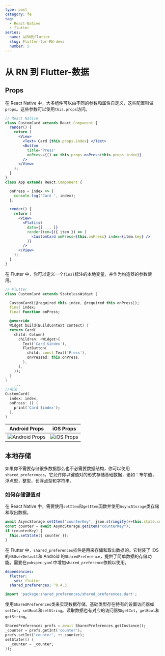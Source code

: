 ```yaml
---
type: post
category: fe
tag:
  - React-Native
  - flutter
series:
  name: 从RN到Flutter
  slug: Flutter-for-RN-devs
  number: 5
---
```


# 从 RN 到 Flutter-数据

## Props

在 React Native 中，大多组件可以由不同的参数和属性自定义，这些配置叫做`props`。这些参数可以使用`this.props`访问。

```jsx
// React Native
class CustomCard extends React.Component {
  render() {
    return (
      <View>
        <Text> Card {this.props.index} </Text>
        <Button
          title='Press'
          onPress={() => this.props.onPress(this.props.index)}
        />
      </View>
    );
  }
}
class App extends React.Component {

  onPress = index => {
    console.log('Card ', index);
  };

  render() {
    return (
      <View>
        <FlatList
          data={[ ... ]}
          renderItem={({ item }) => (
            <CustomCard onPress={this.onPress} index={item.key} />
          )}
        />
      </View>
    );
  }
}
```

在 Flutter 中，你可以定义一个`final`标注的本地变量，并作为构造器的参数使用。

```dart
// Flutter
class CustomCard extends StatelessWidget {

  CustomCard({@required this.index, @required this.onPress});
  final index;
  final Function onPress;

  @override
  Widget build(BuildContext context) {
  return Card(
    child: Column(
      children: <Widget>[
        Text('Card $index'),
        FlatButton(
          child: const Text('Press'),
          onPressed: this.onPress,
        ),
      ],
    ));
  }
}
    ...
//用法
CustomCard(
  index: index,
  onPress: () {
    print('Card $index');
  },
)
```

| Android Props                                                                                                                                              | iOS Props                                                                                                                                          |
| ---------------------------------------------------------------------------------------------------------------------------------------------------------- | -------------------------------------------------------------------------------------------------------------------------------------------------- |
| ![Android Props](https://flutter.dev/assets/get-started/android/react-native/modular-6bdba4664044a9e5328c0304a51c45fc2812bb37b3d0d57b0c93b98d5bab1f42.png) | ![iOS Props](https://flutter.dev/assets/get-started/ios/react-native/modular-47e3e1e3e73a0ce419eacbee11dc2f15b9acac9b5877c43cd1a783a792b519dc.png) |

## 本地存储

如果你不需要存储很多数据那么也不必需要数据结构，你可以使用`shared_preferences`，它允许你以键值对的形式存储基础数据，诸如：布尔值，浮点型，整型，长浮点型和字符串。

### 如何存储键值对

在 React Native 中，需要使用`setItem`和`getItem`函数并使用`AsyncStorage`类存储和取出数据。

```jsx
await AsyncStorage.setItem("counterKey", json.stringify(++this.state.counter));
const counter = await AsyncStorage.getItem("counterKey");
if (counterKey) {
  this.setState({ counter });
}
```

在 Flutter 中，`shared_preferences`插件是用来存储和取出数据的。它封装了 iOS 的`NSUserDefault`和 Android 的`SharedPreference`，提供了简单数据的存储功能。需要在`pubspec.yaml`中增加`shared_preference`依赖以使用。

```yaml
dependencies:
  flutter:
    sdk: flutter
  shared_preferences: ^0.4.3
```

```dart
import 'package:shared_preferences/shared_preferences.dart';
```

使用`SharedPreferences`类来实现数据存储。基础类型存在特有的设置访问器如`setInt`，`setBool`和`setString`。读取数据也有对应的访问器如`getInt`，`getBool`和`getString`。

```dart
SharedPreferences prefs = await SharedPreferences.getInstance();
_counter = prefs.getInt('counter');
prefs.setInt('counter', ++_counter);
setState(() {
  _counter = _counter;
});
```
